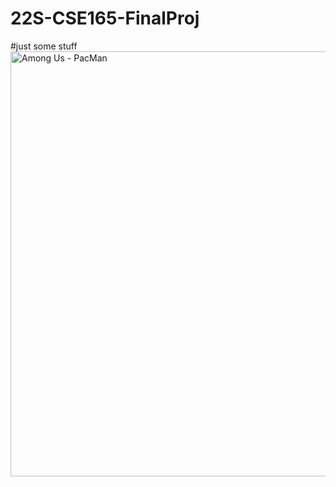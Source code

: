# 22S-CSE165-FinalProj
#just some stuff
<img width="680" alt="Among Us - PacMan" src="https://user-images.githubusercontent.com/25189725/167562675-2c5ef200-65ed-4bcd-b27f-6869906cfac5.png">
